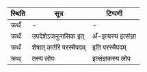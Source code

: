 | स्थिति | सूत्र | टिप्पणी |
| ----- | ------- | ------ |
| क्रथँ | - | - |
| क्रथँ | उपदेशेऽजनुनासिक इत् | अँ-इत्यस्य इत्संज्ञा |
| क्रथँ | शेषात् कर्तरि परस्मैपदम् | इति परस्मैपदम् |
| क्रथ् | तस्य लोपः | इत्संज्ञकस्य लोपः |
